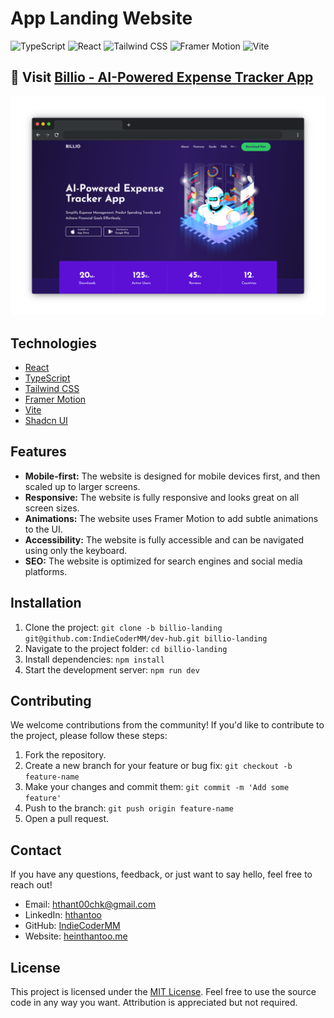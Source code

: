 # App Landing Website

![TypeScript](https://img.shields.io/badge/TypeScript-007ACC?logo=typescript&logoColor=white)
![React](https://img.shields.io/badge/React-61DAFB?logo=react&logoColor=white)
![Tailwind CSS](https://img.shields.io/badge/Tailwind%20CSS-38B2AC?logo=tailwind-css&logoColor=white)
![Framer Motion](https://img.shields.io/badge/Framer%20Motion-0055FF?logo=framer&logoColor=white)
![Vite](https://img.shields.io/badge/Vite-646CFF?logo=vite&logoColor=white)


## 🚀 Visit [Billio - AI-Powered Expense Tracker App](https://billio-app.onrender.com/) 

![Project Screenshot](screenshot.png)

## Technologies

- [React](https://reactjs.org/)
- [TypeScript](https://www.typescriptlang.org/)
- [Tailwind CSS](https://tailwindcss.com/)
- [Framer Motion](https://www.framer.com/motion/)
- [Vite](https://vitejs.dev/)
- [Shadcn UI](https://shadcn-ui.com/)

## Features

- **Mobile-first:** The website is designed for mobile devices first, and then scaled up to larger screens.
- **Responsive:** The website is fully responsive and looks great on all screen sizes.
- **Animations:** The website uses Framer Motion to add subtle animations to the UI.
- **Accessibility:** The website is fully accessible and can be navigated using only the keyboard.
- **SEO:** The website is optimized for search engines and social media platforms.

## Installation

1. Clone the project: `git clone -b billio-landing git@github.com:IndieCoderMM/dev-hub.git billio-landing`
2. Navigate to the project folder: `cd billio-landing`
3. Install dependencies: `npm install`
4. Start the development server: `npm run dev`


## Contributing

We welcome contributions from the community! If you'd like to contribute to the project, please follow these steps:

1. Fork the repository.
2. Create a new branch for your feature or bug fix: `git checkout -b feature-name`
3. Make your changes and commit them: `git commit -m 'Add some feature'`
4. Push to the branch: `git push origin feature-name`
5. Open a pull request.


## Contact

If you have any questions, feedback, or just want to say hello, feel free to reach out!

- Email: hthant00chk@gmail.com
- LinkedIn: [hthantoo](https://www.linkedin.com/in/hthantoo/)
- GitHub: [IndieCoderMM](https://github.com/indiecodermm)
- Website: [heinthantoo.me](https://heinthantoo.me/)

## License

This project is licensed under the [MIT License](LICENSE). Feel free to use the source code in any way you want. Attribution is appreciated but not required.
